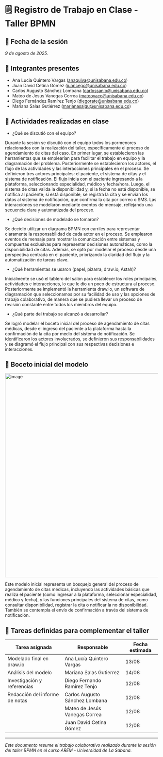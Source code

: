 # 🗒️ Registro de Trabajo en Clase - Taller BPMN

## 📆 Fecha de la sesión
_9 de agosto de 2025._

## 👥 Integrantes presentes
- Ana Lucia Quintero Vargas (anaquiva@unisabana.edu.co)
- Juan David Cetina Gómez (juancego@unisabana.edu.co)
- Carlos Augusto Sánchez Lombana (carlossanlo@unisabana.edu.co)
- Mateo de Jesus Vanegas Correa (mateovaco@unisabana.edu.co)
- Diego Fernández Ramírez Tenjo (diegorate@unisabana.edu.co)
- Mariana Salas Gutiérrez (marianasalgu@unisabana.edu.co)

## 🧠 Actividades realizadas en clase

- ¿Qué se discutió con el equipo?

Durante la sesión se discutió con el equipo todos los pormenores relacionados con la realización del taller, específicamente el proceso de agendamiento de citas del caso. En primer lugar, se establecieron las herramientas que se emplearían para facilitar el trabajo en equipo y la diagramación del problema. Posteriormente se establecieron los actores, el flujo de las actividades y las interacciones principales en el proceso. Se definieron tres actores principales: el paciente, el sistema de citas y el sistema de notificación. El flujo inicia con el paciente ingresando a la plataforma, seleccionando especialidad, médico y fecha/hora. Luego, el sistema de citas valida la disponibilidad y, si la fecha no está disponible, se notifica al paciente; si está disponible, se registra la cita y se envían los datos al sistema de notificación, que confirma la cita por correo o SMS. Las interacciones se modelaron mediante eventos de mensaje, reflejando una secuencia clara y automatizada del proceso.

- ¿Qué decisiones de modelado se tomaron?

Se decidió utilizar un diagrama BPMN con carriles para representar claramente la responsabilidad de cada actor en el proceso. Se emplearon eventos de mensaje para mostrar la comunicación entre sistemas y compuertas exclusivas para representar decisiones automáticas, como la disponibilidad de citas. Además, se optó por modelar el proceso desde una perspectiva centrada en el paciente, priorizando la claridad del flujo y la automatización de tareas clave.

- ¿Qué herramientas se usaron (papel, pizarra, draw.io, Astah)?

Inicialmente se usó el tablero del salón para establecer los roles principales, actividades e interacciones, lo que le dio un poco de estructura al proceso. Posteriormente se implementó la herramienta draw.io, un software de diagramación que seleccionamos por su facilidad de uso y las opciones de trabajo colaborativo, de manera que se pudiera llevar un proceso de revisión constante entre todos los miembros del equipo.

- ¿Qué parte del trabajo se alcanzó a desarrollar?

Se logró modelar el boceto inicial del proceso de agendamiento de citas médicas, desde el ingreso del paciente a la plataforma hasta la confirmación de la cita por medio del sistema de notificación. Se identificaron los actores involucrados, se definieron sus responsabilidades y se diagramó el flujo principal con sus respectivas decisiones e interacciones.


## 🧩 Boceto inicial del modelo
<img width="1874" height="670" alt="image" src="https://github.com/user-attachments/assets/ad51e775-dba0-493f-b0d0-7e26f0b85c9b" />

Este modelo inicial representa un bosquejo general del proceso de agendamiento de citas médicas, incluyendo las actividades básicas que realiza el paciente (como ingresar a la plataforma, seleccionar especialidad, médico y fecha), y las funciones principales del sistema de citas, como consultar disponibilidad, registrar la cita o notificar la no disponibilidad. También se contempla el envío de confirmación a través del sistema de notificación. 

## 🔁 Tareas definidas para complementar el taller

| Tarea asignada | Responsable | Fecha estimada |
|----------------|-------------|----------------|
| Modelado final en draw.io | Ana Lucía Quintero Vargas | 13/08 |
| Análisis del modelo | Mariana Salas Gutierrez | 14/08 |
| Investigación y referencias | Diego Fernando Ramirez Tenjo | 12/08 |
| Redacción del informe de notas | Carlos Augusto Sánchez Lombana | 12/08 |
|  | Mateo de Jesús Vanegas Correa | 12/08 |
|  | Juan David Cetina Gómez | 12/08 |
---

_Este documento resume el trabajo colaborativo realizado durante la sesión del taller BPMN en el curso AREM - Universidad de La Sabana._
